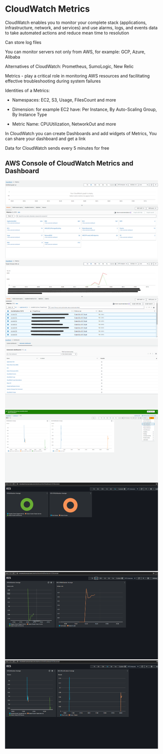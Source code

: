 # CloudWatch Metrics
CloudWatch enables you to monitor your complete stack (applications, infrastructure, network, and services) and use alarms, logs, and events data to take automated actions and reduce mean time to resolution

Can store log files

You can monitor servers not only from AWS, for example: GCP, Azure, Alibaba

Alternatives of CloudWatch: Prometheus, SumoLogic, New Relic

Metrics - play a critical role in monitoring AWS resources and facilitating effective troubleshooting during system failures

Identities of a Metrics:

- Namespaces: EC2, S3, Usage, FilesCount and more

- Dimension: for example EC2 have: Per Instance, By Auto-Scaling Group, By Instance Type

- Metric Name: CPUUtilization, NetworkOut and more

In CloudWatch you can create Dashboards and add widgets of Metrics, You can share your dashboard and get a link

Data for CloudWatch sends every 5 minutes for free


## AWS Console of CloudWatch Metrics and Dashboard

<img src="https://github.com/MatveyGuralskiy/AWS/blob/main/CloudWatch-Metrics/Screens/CloudWatch-1.png?raw=true">

<img src="https://github.com/MatveyGuralskiy/AWS/blob/main/CloudWatch-Metrics/Screens/CloudWatch-2.png?raw=true">

<img src="https://github.com/MatveyGuralskiy/AWS/blob/main/CloudWatch-Metrics/Screens/CloudWatch-3.png?raw=true">

<img src="https://github.com/MatveyGuralskiy/AWS/blob/main/CloudWatch-Metrics/Screens/CloudWatch-4-Share.png?raw=true">

<img src="https://github.com/MatveyGuralskiy/AWS/blob/main/CloudWatch-Metrics/Screens/CloudWatch-5-Share.png?raw=true">

<img src="https://github.com/MatveyGuralskiy/AWS/blob/main/CloudWatch-Metrics/Screens/CloudWatch-6-Share.png?raw=true">

<img src="https://github.com/MatveyGuralskiy/AWS/blob/main/CloudWatch-Metrics/Screens/CloudWatch-7-Share.png?raw=true">

